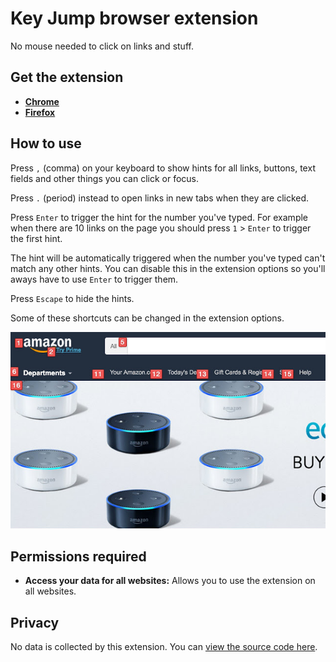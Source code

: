 # Key Jump browser extension

No mouse needed to click on links and stuff.

## Get the extension

- **[Chrome](https://chrome.google.com/webstore/detail/key-jump-keyboard-navigat/afdjhbmagopjlalgcjfclkgobaafamck)**
- **[Firefox](https://addons.mozilla.org/en-US/firefox/addon/key-jump-keyboard-navigation/)**

## How to use

Press `,` (comma) on your keyboard to show hints for all links, buttons, text fields and other things you can click or focus.

Press `.` (period) instead to open links in new tabs when they are clicked.

Press `Enter` to trigger the hint for the number you've typed. For example when there are 10 links on the page you should press `1` > `Enter` to trigger the first hint.

The hint will be automatically triggered when the number you've typed can't match any other hints. You can disable this in the extension options so you'll aways have to use `Enter` to trigger them.

Press `Escape` to hide the hints.

Some of these shortcuts can be changed in the extension options.

![](media/screenshots/2.png)

## Permissions required

- **Access your data for all websites:** Allows you to use the extension on all websites.

## Privacy

No data is collected by this extension. You can [view the source code here](https://github.com/KennethSundqvist/key-jump-browser-extension/tree/master/src).
